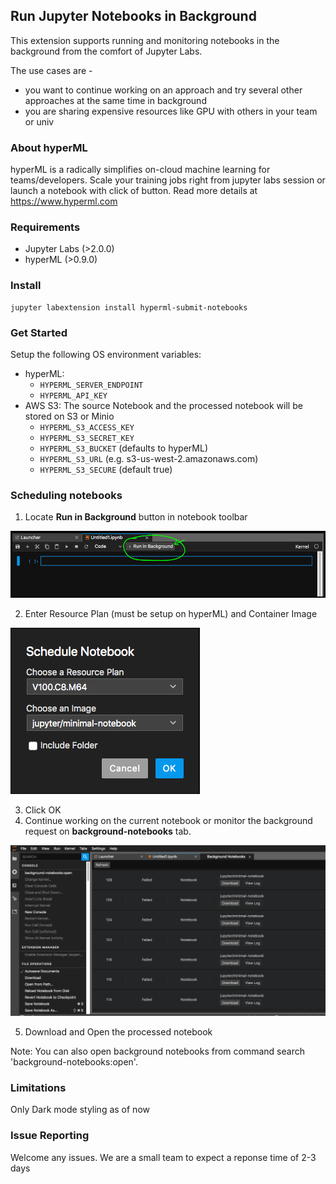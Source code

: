 ## Run Jupyter Notebooks in Background

This extension supports running and monitoring notebooks in the background from the comfort of Jupyter Labs.

The use cases are - 
* you want to continue working on an approach and try several other approaches at the same time in background
* you are sharing expensive resources like GPU with others in your team or univ 

### About hyperML
hyperML is a radically simplifies on-cloud machine learning for teams/developers. Scale your training jobs right from jupyter labs session or launch a notebook with click of button. Read more details at https://www.hyperml.com


### Requirements
- Jupyter Labs (>2.0.0)
- hyperML (>0.9.0)


### Install
```
jupyter labextension install hyperml-submit-notebooks
```

### Get Started
Setup the following OS environment variables:
- hyperML: 
    - `HYPERML_SERVER_ENDPOINT` 
    - `HYPERML_API_KEY`
- AWS S3: The source Notebook and the processed notebook will be stored on S3 or Minio
    - `HYPERML_S3_ACCESS_KEY`
    - `HYPERML_S3_SECRET_KEY`
    - `HYPERML_S3_BUCKET` (defaults to hyperML)
    - `HYPERML_S3_URL` (e.g. s3-us-west-2.amazonaws.com)
    - `HYPERML_S3_SECURE` (default true)

### Scheduling notebooks 
1. Locate **Run in Background** button in notebook toolbar

![check screens/run-in-background.png](https://github.com/hyper-ml/jupyter-extensions/blob/master/screens/run-in-background.png "Run in background")

2. Enter Resource Plan (must be setup on hyperML) and Container Image

![check screens/choose-params.png](https://github.com/hyper-ml/jupyter-extensions/blob/master/screens/choose-params.png "Choose Parameters")

3. Click OK
4. Continue working on the current notebook or monitor the background request on **background-notebooks** tab. 


![check screens/background-notebooks.png](https://github.com/hyper-ml/jupyter-extensions/blob/master/screens/Background-notebooks.png "Background notebooks")

5. Download and Open the processed notebook 

Note: You can also open background notebooks from command search 'background-notebooks:open'.

### Limitations
Only Dark mode styling as of now 

### Issue Reporting
Welcome any issues. We are a small team to expect a reponse time of 2-3 days
